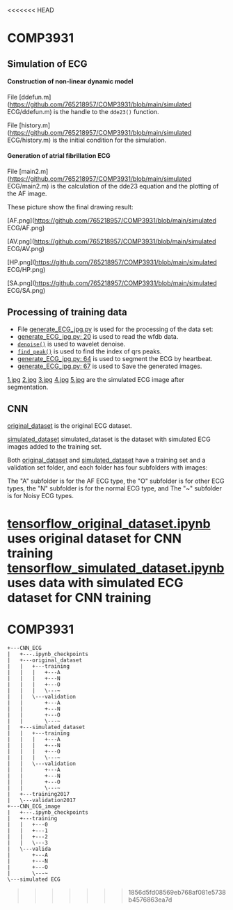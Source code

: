 <<<<<<< HEAD
# COMP3931

## Simulation of ECG

#### Construction of non-linear dynamic model

File [ddefun.m](https://github.com/765218957/COMP3931/blob/main/simulated ECG/ddefun.m) is the handle to the `dde23()` function.

File [history.m](https://github.com/765218957/COMP3931/blob/main/simulated ECG/history.m) is the initial condition for the simulation.

#### Generation of atrial fibrillation ECG

File [main2.m](https://github.com/765218957/COMP3931/blob/main/simulated ECG/main2.m) is the calculation of the dde23 equation and the plotting of the AF image.

These picture show the final drawing result:

[AF.png](https://github.com/765218957/COMP3931/blob/main/simulated ECG/AF.png)

[AV.png](https://github.com/765218957/COMP3931/blob/main/simulated ECG/AV.png)

[HP.png](https://github.com/765218957/COMP3931/blob/main/simulated ECG/HP.png)

[SA.png](https://github.com/765218957/COMP3931/blob/main/simulated ECG/SA.png)

## Processing of training data

- File [generate_ECG_jpg.py](https://github.com/765218957/COMP3931/blob/main/CNN_ECG/generate_ECG_jpg.py) is used for the processing of the data set:
- [generate_ECG_jpg.py: 20](https://github.com/765218957/COMP3931/blob/main/CNN_ECG/generate_ECG_jpg.py#L57)  is used to read the wfdb data.
- [```denoise()```](https://github.com/765218957/COMP3931/blob/main/CNN_ECG/generate_ECG_jpg.py#L11) is used to wavelet  denoise.
- [```find_peak()```](https://github.com/765218957/COMP3931/blob/main/CNN_ECG/generate_ECG_jpg.py#L39) is used to find the index of qrs peaks.
- [generate_ECG_jpg.py: 64](https://github.com/765218957/COMP3931/blob/main/CNN_ECG/generate_ECG_jpg.py#L11) is used to segment the ECG by heartbeat.
- [generate_ECG_jpg.py: 67](https://github.com/765218957/COMP3931/blob/main/CNN_ECG/generate_ECG_jpg.py#L11) is used to Save the generated images.



[1.jpg](https://github.com/765218957/COMP3931/blob/main/CNN_ECG/simulated_dataset/training/A/1.jpg) [2.jpg](https://github.com/765218957/COMP3931/blob/main/CNN_ECG/simulated_dataset/training/A/2.jpg) [3.jpg](https://github.com/765218957/COMP3931/blob/main/CNN_ECG/simulated_dataset/training/A/3.jpg) [4.jpg](https://github.com/765218957/COMP3931/blob/main/CNN_ECG/simulated_dataset/training/A/4.jpg) [5.jpg](https://github.com/765218957/COMP3931/blob/main/CNN_ECG/simulated_dataset/training/A/5.jpg) are the simulated ECG image after segmentation.

## CNN

[original_dataset](https://github.com/765218957/COMP3931/tree/main/CNN_ECG/original_dataset) is the original ECG dataset.

[simulated_dataset](https://github.com/765218957/COMP3931/tree/main/CNN_ECG/simulated_dataset)  simulated_dataset is the dataset with simulated ECG images added to the training set.



Both [original_dataset](https://github.com/765218957/COMP3931/tree/main/CNN_ECG/original_dataset) and [simulated_dataset](https://github.com/765218957/COMP3931/tree/main/CNN_ECG/simulated_dataset)  have a training set and a validation set folder, and each folder has four subfolders with images:

The "A" subfolder is for the AF ECG type, the "O" subfolder is for other ECG types, the "N" subfolder is for the normal ECG type, and The "~" subfolder is for Noisy ECG types.





[tensorflow_original_dataset.ipynb](https://github.com/765218957/COMP3931/blob/main/CNN_ECG/tensorflow_original_dataset.ipynb)  uses original dataset for CNN training
[tensorflow_simulated_dataset.ipynb](https://github.com/765218957/COMP3931/blob/main/CNN_ECG/tensorflow_simulated_dataset.ipynb) uses data with simulated ECG dataset for CNN training
=======
# COMP3931
```
+---CNN_ECG
|   +---.ipynb_checkpoints
|   +---original_dataset
|   |   +---training
|   |   |   +---A
|   |   |   +---N
|   |   |   +---O
|   |   |   \---~
|   |   \---validation
|   |       +---A
|   |       +---N
|   |       +---O
|   |       \---~
|   +---simulated_dataset
|   |   +---training
|   |   |   +---A
|   |   |   +---N
|   |   |   +---O
|   |   |   \---~
|   |   \---validation
|   |       +---A
|   |       +---N
|   |       +---O
|   |       \---~
|   +---training2017
|   \---validation2017
+---CNN_ECG_image
|   +---.ipynb_checkpoints
|   +---training
|   |   +---0
|   |   +---1
|   |   +---2
|   |   \---3
|   \---valida
|       +---A
|       +---N
|       +---O
|       \---~
\---simulated ECG
```
>>>>>>> 1856d5fd08569eb768af081e5738b4576863ea7d
